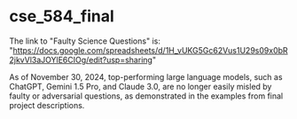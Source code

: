 # cse_584_final

The link to "Faulty Science Questions" is: "https://docs.google.com/spreadsheets/d/1H_vUKG5Gc62Vus1U29s09x0bR2jkvVl3aJOYlE6CIOg/edit?usp=sharing"

As of November 30, 2024, top-performing large language models, such as ChatGPT, Gemini 1.5 Pro, and Claude 3.0, are no longer easily misled by faulty or adversarial questions, as demonstrated in the examples from final project descriptions.
